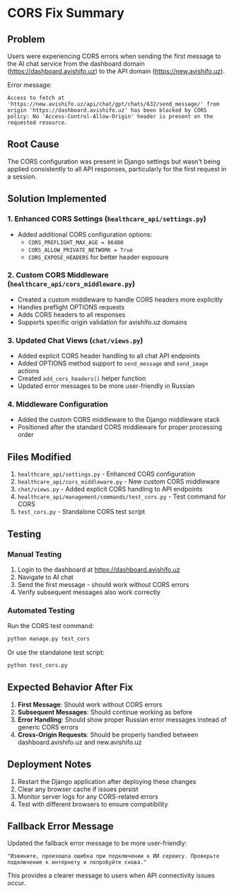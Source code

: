 # CORS Fix Summary

## Problem
Users were experiencing CORS errors when sending the first message to the AI chat service from the dashboard domain (https://dashboard.avishifo.uz) to the API domain (https://new.avishifo.uz).

Error message:
```
Access to fetch at 'https://new.avishifo.uz/api/chat/gpt/chats/632/send_message/' from origin 'https://dashboard.avishifo.uz' has been blocked by CORS policy: No 'Access-Control-Allow-Origin' header is present on the requested resource.
```

## Root Cause
The CORS configuration was present in Django settings but wasn't being applied consistently to all API responses, particularly for the first request in a session.

## Solution Implemented

### 1. Enhanced CORS Settings (`healthcare_api/settings.py`)
- Added additional CORS configuration options:
  - `CORS_PREFLIGHT_MAX_AGE = 86400`
  - `CORS_ALLOW_PRIVATE_NETWORK = True`
  - `CORS_EXPOSE_HEADERS` for better header exposure

### 2. Custom CORS Middleware (`healthcare_api/cors_middleware.py`)
- Created a custom middleware to handle CORS headers more explicitly
- Handles preflight OPTIONS requests
- Adds CORS headers to all responses
- Supports specific origin validation for avishifo.uz domains

### 3. Updated Chat Views (`chat/views.py`)
- Added explicit CORS header handling to all chat API endpoints
- Added OPTIONS method support to `send_message` and `send_image` actions
- Created `add_cors_headers()` helper function
- Updated error messages to be more user-friendly in Russian

### 4. Middleware Configuration
- Added the custom CORS middleware to the Django middleware stack
- Positioned after the standard CORS middleware for proper processing order

## Files Modified

1. `healthcare_api/settings.py` - Enhanced CORS configuration
2. `healthcare_api/cors_middleware.py` - New custom CORS middleware
3. `chat/views.py` - Added explicit CORS handling to API endpoints
4. `healthcare_api/management/commands/test_cors.py` - Test command for CORS
5. `test_cors.py` - Standalone CORS test script

## Testing

### Manual Testing
1. Login to the dashboard at https://dashboard.avishifo.uz
2. Navigate to AI chat
3. Send the first message - should work without CORS errors
4. Verify subsequent messages also work correctly

### Automated Testing
Run the CORS test command:
```bash
python manage.py test_cors
```

Or use the standalone test script:
```bash
python test_cors.py
```

## Expected Behavior After Fix

1. **First Message**: Should work without CORS errors
2. **Subsequent Messages**: Should continue working as before
3. **Error Handling**: Should show proper Russian error messages instead of generic CORS errors
4. **Cross-Origin Requests**: Should be properly handled between dashboard.avishifo.uz and new.avishifo.uz

## Deployment Notes

1. Restart the Django application after deploying these changes
2. Clear any browser cache if issues persist
3. Monitor server logs for any CORS-related errors
4. Test with different browsers to ensure compatibility

## Fallback Error Message
Updated the fallback error message to be more user-friendly:
```
"Извините, произошла ошибка при подключении к ИИ сервису. Проверьте подключение к интернету и попробуйте снова."
```

This provides a clearer message to users when API connectivity issues occur.
